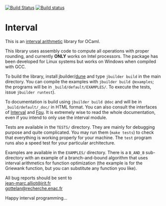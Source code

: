 [![Build Status](https://travis-ci.org/Chris00/ocaml-interval.svg?branch=master)](https://travis-ci.org/Chris00/ocaml-interval)
[![Build status](https://ci.appveyor.com/api/projects/status/s144ehk5tls6imiu?svg=true)](https://ci.appveyor.com/project/Chris00/ocaml-interval)

Interval
========

This is an [interval arithmetic][] library for OCaml.

This library uses assembly code to compute all operations with proper
rounding, and currently **ONLY** works on Intel processors.
The package has been developed for Linux systems but
works on Windows when compiled with GCC.

To build the library, install jbuilder/[dune][] and type `jbuilder
build` in the main directory.  You can compile the examples with
`jbuilder build @examples`; the programs will be in
`_build/default/EXAMPLES/`.  To execute the tests, issue `jbuilder
runtest`).

To documentation is build using `jbuilder build @doc` and will be in
`_build/default/_doc/` in HTML format.  You can also consult the
interfaces of [Interval](src/interval.mli) and [Fpu](src/fpu.mli).
It is extremely wise to read the whole documentation, even if you
intend to only use the interval module.

Tests are available in the `TESTS/` directory.  They are mainly for
debugging purpose and quite complicated.  You may run them (`make
tests`) to check that everything is working properly for your machine.
The `test` program runs also a speed test for your particular
architecture.

Examples are available in the `EXAMPLES/` directory.  There is a
`B_AND_B` sub-directory with an example of a branch-and-bound
algorithm that uses interval arithmetics for function optimization
(the example is for the Griewank function, but you can substitute any
function you like).


All bug reports should be sent to  
jean-marc.alliot@irit.fr  
gottelan@recherche.enac.fr

Happy interval programming...

[interval arithmetic]: https://en.wikipedia.org/wiki/Interval_arithmetic
[dune]: https://github.com/ocaml/dune
